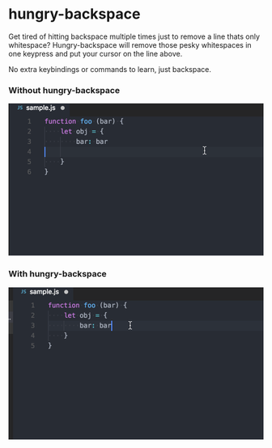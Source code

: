 # hungry-backspace

Get tired of hitting backspace multiple times just to remove a line thats only whitespace? Hungry-backspace will remove those pesky whitespaces in one keypress and put your cursor on the line above.

No extra keybindings or commands to learn, just backspace.

### Without hungry-backspace
![without](./src/gifs/without.gif)

### With hungry-backspace
![with](./src/gifs/with.gif)